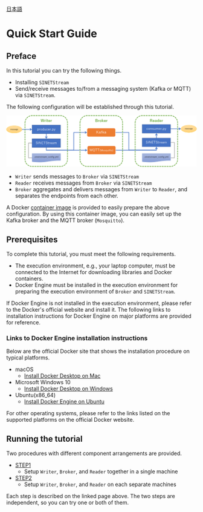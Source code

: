 <!--
Copyright (C) 2020 National Institute of Informatics

Licensed to the Apache Software Foundation (ASF) under one
or more contributor license agreements.  See the NOTICE file
distributed with this work for additional information
regarding copyright ownership.  The ASF licenses this file
to you under the Apache License, Version 2.0 (the
"License"); you may not use this file except in compliance
with the License.  You may obtain a copy of the License at

  http://www.apache.org/licenses/LICENSE-2.0

Unless required by applicable law or agreed to in writing,
software distributed under the License is distributed on an
"AS IS" BASIS, WITHOUT WARRANTIES OR CONDITIONS OF ANY
KIND, either express or implied.  See the License for the
specific language governing permissions and limitations
under the License.
-->

[日本語](index.md)

# Quick Start Guide

## Preface

In this tutorial you can try the following things.

* Installing `SINETStream`
* Send/receive messages to/from a messaging system (Kafka or MQTT) via `SINETStream`.

The following configuration will be established through this tutorial.

![configuration](images/tutorial-000.png)

* `Writer` sends messages to `Broker` via `SINETStream`
* `Reader` receives messages from `Broker` via `SINETStream`
* `Broker` aggregates and delivers messages from `Writer` to `Reader`, and separates the endpoints from each other.

A Docker [container image](https://hub.docker.com/r/sinetstream/tutorial) is provided to easily prepare the above configuration.
By using this container image, you can easily set up the Kafka broker and the MQTT broker (`Mosquitto`).

## Prerequisites

To complete this tutorial, you must meet the following requirements.

* The execution environment, e.g., your laptop computer, must be connected to the Internet for downloading libraries and Docker containers.
* Docker Engine must be installed in the execution environment for preparing the execution environment of `Broker` and `SINETStream`.

If Docker Engine is not installed in the execution environment, please refer to the Docker's official website and install it.
The following links to installation instructions for Docker Engine on major platforms are provided for reference.

### Links to Docker Engine installation instructions

Below are the official Docker site that shows the installation procedure on typical platforms.

* macOS
    - [Install Docker Desktop on Mac](https://docs.docker.com/desktop/install/mac-install/)
* Microsoft Windows 10
    - [Install Docker Desktop on Windows](https://docs.docker.com/desktop/install/windows-install/)
* Ubuntu(x86_64)
    - [Install Docker Engine on Ubuntu](https://docs.docker.com/engine/install/ubuntu/)

For other operating systems, please refer to the links listed on the supported platforms on the official Docker website.

## Running the tutorial

Two procedures with different component arrangements are provided.

* [STEP1](TUTORIAL-STEP1.en.md)
    - Setup `Writer`, `Broker`, and `Reader` together in a single machine
* [STEP2](TUTORIAL-STEP2.en.md)
    - Setup `Writer`, `Broker`, and `Reader` on each separate machines

Each step is described on the linked page above.
The two steps are independent, so you can try one or both of them.
